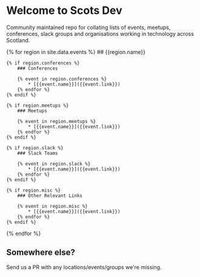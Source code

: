 # Welcome to Scots Dev

Community maintained repo for collating lists of events, meetups, conferences, slack groups and organisations working in technology across Scotland.

{% for region in site.data.events %}
    ## {{region.name}}

    {% if region.conferences %}
        ### Conferences

        {% event in region.conferences %}
            * [{{event.name}}]({{event.link}})
        {% endfor %}
    {% endif %}

    {% if region.meetups %}
        ### Meetups

        {% event in region.meetups %}
            * [{{event.name}}]({{event.link}})
        {% endfor %}
    {% endif %}

    {% if region.slack %}
        ### Slack Teams

        {% event in region.slack %}
            * [{{event.name}}]({{event.link}})
        {% endfor %}
    {% endif %}

    {% if region.misc %}
        ### Other Relevant Links

        {% event in region.misc %}
            * [{{event.name}}]({{event.link}})
        {% endfor %}
    {% endif %}
{% endfor %}

## Somewhere else?

Send us a PR with any locations/events/groups we're missing.
